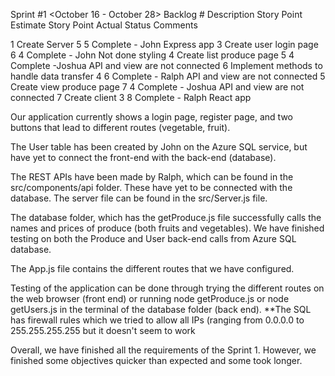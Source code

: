 Sprint #1 <October 16 - October 28>
Backlog #	Description 	Story Point Estimate	Story Point Actual	Status	Comments

1	Create Server	5	5	Complete - John	Express app
3	Create user login page	6	4	Complete - John	Not done styling
4	Create list produce page	5	4	Complete -Joshua	API and view are not connected
6	Implement methods to handle data transfer	4	6	Complete - Ralph	API and view are not connected
5	Create view produce page	7	4	Complete - Joshua	API and view are not connected
7	Create client	3	8	Complete - Ralph	React app

Our application currently shows a login page, register page, and two buttons that lead to different routes (vegetable, fruit).

The User table has been created by John on the Azure SQL service, but have yet to connect the front-end with the back-end (database).

The REST APIs have been made by Ralph, which can be found in the src/components/api folder. These have yet to be connected with the database. The server file can be found in the src/Server.js file.

The database folder, which has the getProduce.js file successfully calls the names and prices of produce (both fruits and vegetables). We have finished testing on both the Produce and User back-end calls from Azure SQL database.

The App.js file contains the different routes that we have configured.

Testing of the application can be done through trying the different routes on the web browser (front end) or running node getProduce.js or node getUsers.js in the terminal of the database folder (back end). **The SQL has firewall rules which we tried to allow all IPs (ranging from 0.0.0.0 to 255.255.255.255 but it doesn't seem to work

Overall, we have finished all the requirements of the Sprint 1. However, we finished some objectives quicker than expected and some took longer. 